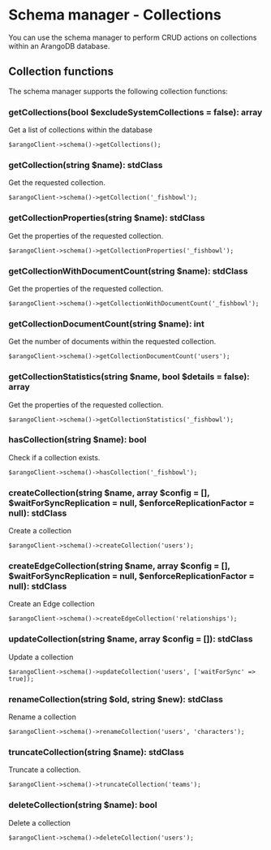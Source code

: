 # Schema manager - Collections
You can use the schema manager to perform CRUD actions on collections within an ArangoDB database.

## Collection functions
The schema manager supports the following collection functions:

### getCollections(bool $excludeSystemCollections = false): array
Get a list of collections within the database
```
$arangoClient->schema()->getCollections();
```

### getCollection(string $name): stdClass
Get the requested collection.
```
$arangoClient->schema()->getCollection('_fishbowl');
```

### getCollectionProperties(string $name): stdClass
Get the properties of the requested collection.
```
$arangoClient->schema()->getCollectionProperties('_fishbowl');
```

### getCollectionWithDocumentCount(string $name): stdClass
Get the properties of the requested collection.
```
$arangoClient->schema()->getCollectionWithDocumentCount('_fishbowl');
```

### getCollectionDocumentCount(string $name): int
Get the number of documents within the requested collection.
```
$arangoClient->schema()->getCollectionDocumentCount('users');
```

### getCollectionStatistics(string $name, bool $details = false): array
Get the properties of the requested collection.
```
$arangoClient->schema()->getCollectionStatistics('_fishbowl');
```

### hasCollection(string $name): bool
Check if a collection exists.
```
$arangoClient->schema()->hasCollection('_fishbowl');
```

### createCollection(string $name, array $config = [], $waitForSyncReplication = null, $enforceReplicationFactor = null): stdClass
Create a collection
```
$arangoClient->schema()->createCollection('users');
```

### createEdgeCollection(string $name, array $config = [], $waitForSyncReplication = null, $enforceReplicationFactor = null): stdClass
Create an Edge collection
```
$arangoClient->schema()->createEdgeCollection('relationships');
```

### updateCollection(string $name, array $config = []): stdClass
Update a collection
```
$arangoClient->schema()->updateCollection('users', ['waitForSync' => true]);
```

### renameCollection(string $old, string $new): stdClass
Rename a collection
```
$arangoClient->schema()->renameCollection('users', 'characters');
```

### truncateCollection(string $name): stdClass
Truncate a collection.
```
$arangoClient->schema()->truncateCollection('teams');
```

### deleteCollection(string $name): bool
Delete a collection
```
$arangoClient->schema()->deleteCollection('users');
```

